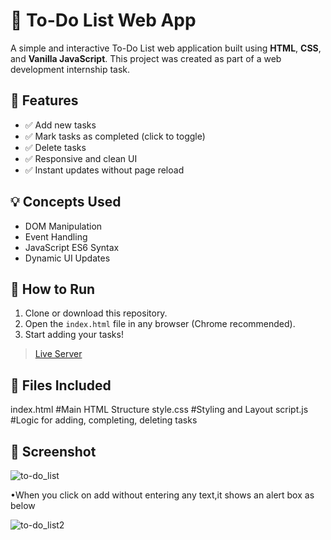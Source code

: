 # 📝 To-Do List Web App

A simple and interactive To-Do List web application built using **HTML**, **CSS**, and **Vanilla JavaScript**. This project was created as part of a web development internship task.

## 🔧 Features

- ✅ Add new tasks
- ✅ Mark tasks as completed (click to toggle)
- ✅ Delete tasks
- ✅ Responsive and clean UI
- ✅ Instant updates without page reload

## 💡 Concepts Used

- DOM Manipulation
- Event Handling
- JavaScript ES6 Syntax
- Dynamic UI Updates

## 🚀 How to Run

1. Clone or download this repository.
2. Open the `index.html` file in any browser (Chrome recommended).
3. Start adding your tasks!

> [Live Server](http://127.0.0.1:5500/task2/index.html)

## 📁 Files Included

  index.html #Main HTML Structure
  style.css #Styling and Layout
  script.js #Logic for adding, completing, deleting tasks

## 📸 Screenshot

![to-do_list](https://github.com/user-attachments/assets/47d533e5-ad49-42dc-8298-01c23a0ef172)

•When you click on add without entering any text,it shows an alert box as below

![to-do_list2](https://github.com/user-attachments/assets/4f5558a6-c805-4c76-9574-5e13a4e5b92c)



  
